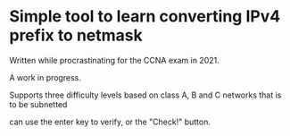# Simple tool to learn converting IPv4 prefix to netmask #

Written while procrastinating for the CCNA exam in 2021.

A work in progress. 

Supports three difficulty levels based on class A, B and C networks that is to be subnetted

can use the enter key to verify, or the "Check!" button.
